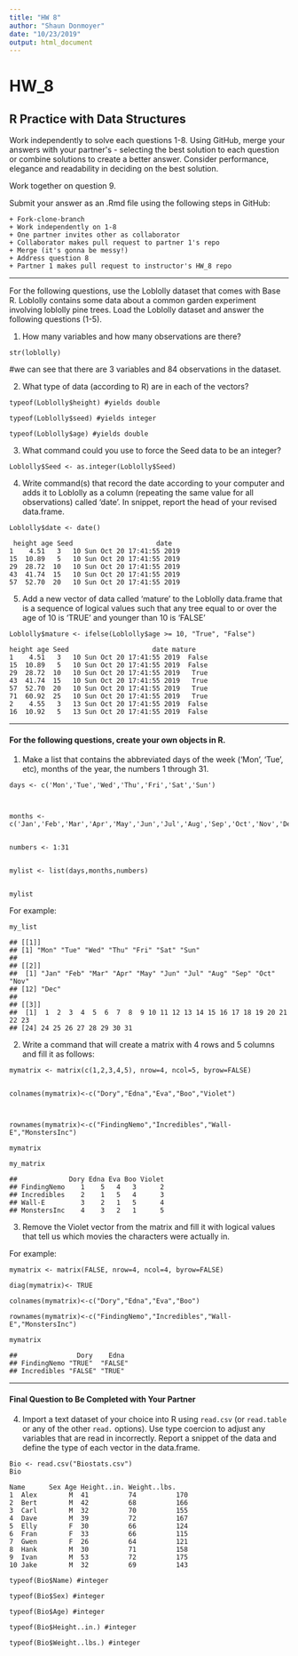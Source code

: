 ```yaml
---
title: "HW 8"
author: "Shaun Donmoyer"
date: "10/23/2019"
output: html_document
---
```

# HW_8
## R Practice with Data Structures

Work independently to solve each questions 1-8. Using GitHub, merge your answers with your partner's - selecting the best solution to each question or combine solutions to create a better answer.  Consider performance, elegance and readability in deciding on the best solution.

Work together on question 9.

Submit your answer as an .Rmd file using the following steps in GitHub:  

    + Fork-clone-branch 
    + Work independently on 1-8  
    + One partner invites other as collaborator  
    + Collaborator makes pull request to partner 1's repo  
    + Merge (it's gonna be messy!)  
    + Address question 8 
    + Partner 1 makes pull request to instructor's HW_8 repo  

***
For the following questions, use the Loblolly dataset that comes with Base R. Loblolly contains some data about a common garden experiment involving loblolly pine trees. Load the Loblolly dataset and answer the following questions (1-5).

1.  How many variables and how many observations are there?
``` {r}
str(loblolly)
```


#we can see that there are 3 variables and 84 observations in the dataset.

2.  What type of data (according to R) are in each of the vectors?

``` {r}
typeof(Loblolly$height) #yields double
```

``` {r}
typeof(Loblolly$seed) #yields integer
```

```{r}
typeof(Loblolly$age) #yields double
```

3.  What command could you use to force the Seed data to be an integer?
``` {r}
Loblolly$Seed <- as.integer(Loblolly$Seed)
```

4.  Write command(s) that record the date according to your computer and
    adds it to Loblolly as a column (repeating the same value for all
    observations) called ‘date’. In snippet, report the head of your
    revised data.frame.
``` {r}    
Loblolly$date <- date()
```

```
 height age Seed                     date 
1    4.51   3   10 Sun Oct 20 17:41:55 2019  
15  10.89   5   10 Sun Oct 20 17:41:55 2019  
29  28.72  10   10 Sun Oct 20 17:41:55 2019   
43  41.74  15   10 Sun Oct 20 17:41:55 2019   
57  52.70  20   10 Sun Oct 20 17:41:55 2019   
```


5.  Add a new vector of data called ‘mature’ to the Loblolly data.frame
    that is a sequence of logical values such that any tree equal to or
    over the age of 10 is ‘TRUE’ and younger than 10 is ‘FALSE’
```{r}    
Loblolly$mature <- ifelse(Loblolly$age >= 10, "True", "False")
```

```
height age Seed                     date mature
1    4.51   3   10 Sun Oct 20 17:41:55 2019  False
15  10.89   5   10 Sun Oct 20 17:41:55 2019  False
29  28.72  10   10 Sun Oct 20 17:41:55 2019   True
43  41.74  15   10 Sun Oct 20 17:41:55 2019   True
57  52.70  20   10 Sun Oct 20 17:41:55 2019   True
71  60.92  25   10 Sun Oct 20 17:41:55 2019   True
2    4.55   3   13 Sun Oct 20 17:41:55 2019  False
16  10.92   5   13 Sun Oct 20 17:41:55 2019  False
```

------------------------------------------------------------------------
#### For the following questions, create your own objects in R.

1.  Make a list that contains the abbreviated days of the week (‘Mon’,
    ‘Tue’, etc), months of the year, the numbers 1 through 31.

```{r}    
days <- c('Mon','Tue','Wed','Thu','Fri','Sat','Sun')



months <- c('Jan','Feb','Mar','Apr','May','Jun','Jul','Aug','Sep','Oct','Nov','Dec')


numbers <- 1:31


mylist <- list(days,months,numbers)


mylist
```    

For example:

    my_list

    ## [[1]]
    ## [1] "Mon" "Tue" "Wed" "Thu" "Fri" "Sat" "Sun"
    ## 
    ## [[2]]
    ##  [1] "Jan" "Feb" "Mar" "Apr" "May" "Jun" "Jul" "Aug" "Sep" "Oct" "Nov"
    ## [12] "Dec"
    ## 
    ## [[3]]
    ##  [1]  1  2  3  4  5  6  7  8  9 10 11 12 13 14 15 16 17 18 19 20 21 22 23
    ## [24] 24 25 26 27 28 29 30 31

2.  Write a command that will create a matrix with 4 rows and 5 columns
    and fill it as follows:
```{r}    
mymatrix <- matrix(c(1,2,3,4,5), nrow=4, ncol=5, byrow=FALSE) 


colnames(mymatrix)<-c("Dory","Edna","Eva","Boo","Violet")



rownames(mymatrix)<-c("FindingNemo","Incredibles","Wall-E","MonstersInc")

mymatrix
```


<!-- -->

    my_matrix

    ##             Dory Edna Eva Boo Violet
    ## FindingNemo    1    5   4   3      2
    ## Incredibles    2    1   5   4      3
    ## Wall-E         3    2   1   5      4
    ## MonstersInc    4    3   2   1      5

3. Remove the Violet vector from the matrix and fill it with logical values that tell us which movies the characters were actually in.

For example:
```{r}
mymatrix <- matrix(FALSE, nrow=4, ncol=4, byrow=FALSE)

diag(mymatrix)<- TRUE

colnames(mymatrix)<-c("Dory","Edna","Eva","Boo")

rownames(mymatrix)<-c("FindingNemo","Incredibles","Wall-E","MonstersInc")

mymatrix
```

<!-- -->

    ##               Dory    Edna   
    ## FindingNemo "TRUE"  "FALSE"
    ## Incredibles "FALSE" "TRUE"
    
***
#### Final Question to Be Completed with Your Partner
4. Import a text dataset of your choice into R using `read.csv` (or `read.table` or any of the other `read.` options). Use type coercion to adjust any variables that are read in incorrectly.  Report a snippet of the data and define the type of each vector in the data.frame.
```{r}
Bio <- read.csv("Biostats.csv")
Bio
```
```
Name      Sex Age Height..in. Weight..lbs.
1  Alex        M  41          74          170
2  Bert        M  42          68          166
3  Carl        M  32          70          155
4  Dave        M  39          72          167
5  Elly        F  30          66          124
6  Fran        F  33          66          115
7  Gwen        F  26          64          121
8  Hank        M  30          71          158
9  Ivan        M  53          72          175
10 Jake        M  32          69          143
```


```{r}
typeof(Bio$Name) #integer
```

```{r}
typeof(Bio$Sex) #integer
```

```{r}
typeof(Bio$Age) #integer
```

```{r}
typeof(Bio$Height..in.) #integer
```

```{r}
typeof(Bio$Weight..lbs.) #integer
```





